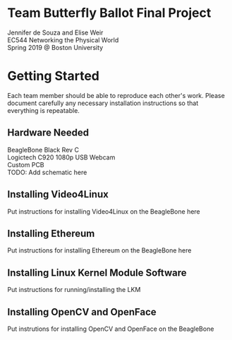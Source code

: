 # Team Butterfly Ballot Final Project
Jennifer de Souza and Elise Weir <br/>
EC544 Networking the Physical World  <br/>
Spring 2019 @ Boston University

# Getting Started 
Each team member should be able to reproduce each other's work. Please document carefully any necessary installation instructions so that everything is repeatable. 
## Hardware Needed
BeagleBone Black Rev C <br/>
Logictech C920 1080p USB Webcam <br/>
Custom PCB <br/>
TODO: Add schematic here<br/>
## Installing Video4Linux 
Put instructions for installing Video4Linux on the BeagleBone here
## Installing Ethereum
Put instructions for installing Ethereum on the BeagleBone here
## Installing Linux Kernel Module Software
Put instructions for running/installing the LKM
## Installing OpenCV and OpenFace 
Put instrutions for installing OpenCV and OpenFace on the BeagleBone 

